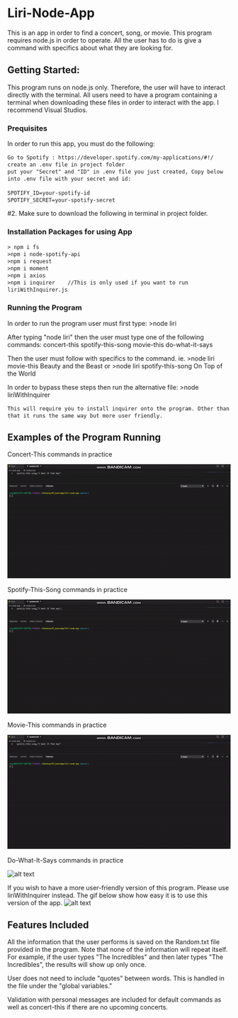 # Liri-Node-App

This is an app in order to find a concert, song, or movie. This program requires node.js in order to operate. All the user has to do is give a command with specifics about what they are looking for. 

## Getting Started:

This program runs on node.js only. Therefore, the user will have to interact directly with the terminal. All users need to have a program containing a terminal when downloading these files in order to interact with the app. I recommend Visual Studios. 

### Prequisites
In order to run this app, you must do the following:

    Go to Spotify : https://developer.spotify.com/my-applications/#!/
    create an .env file in project folder
    put your "Secret" and "ID" in .env file you just created, Copy below into .env file with your secret and id:

	SPOTIFY_ID=your-spotify-id                                          
	SPOTIFY_SECRET=your-spotify-secret                 


#2. Make sure to download the following in terminal in project folder.

### Installation Packages for using App
	> npm i fs                                                                                                     
	>npm i node-spotify-api                                                                    
	>npm i request                                                                                         
	>npm i moment                                                                                        
	>npm i axios                                                                                               
	>npm i inquirer    //This is only used if you want to run 	liriWithInquirer.js                                                                                  
### Running the Program

In order to run the program user must first type:
    >node liri
    
After typing "node liri" then the user must type one of the following commands:
    concert-this
    spotify-this-song
    movie-this
    do-what-it-says

Then the user must follow with specifics to the command.
    ie. >node liri movie-this Beauty and the Beast
    or  >node liri spotify-this-song On Top of the World


In order to bypass these steps then run the alternative file: 
    >node liriWithInquirer

    This will require you to install inquirer onto the program. Other than that it runs the same way but more user friendly.

## Examples of the Program Running

Concert-This commands in practice

![alt text](./images/concert-this.gif)

Spotify-This-Song commands in practice

![alt text](./images/spotify-this-song.gif)

Movie-This commands in practice

![alt text](./images/movie-this.gif)

Do-What-It-Says commands in practice

![alt text](./images/do-what-it-says.gif)

If you wish to have a more user-friendly version of this program. Please use liriWithInquirer instead. 
The gif below show how easy it is to use this version of the app.
![alt text](./images/Inquirer.gif)

## Features Included

All the information that the user performs is saved on the Random.txt file provided in the program. Note that none of the information will repeat itself. For example, if the user types "The Incredibles" and then later types "The Incredibles", the results will show up only once.

User does not need to include "quotes" between words. This is handled in the file under the "global variables."

Validation with personal messages are included for default commands as well as concert-this if there are no upcoming concerts.



